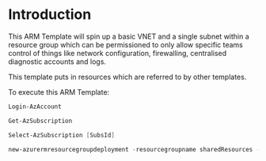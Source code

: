 # Introduction

This ARM Template will spin up a basic VNET and a single subnet within a resource group which can be permissioned to only allow specific teams control of things like network configuration, firewalling, centralised diagnostic accounts and logs.

This template puts in resources which are referred to by other templates. 

To execute this ARM Template:

```Powershell
Login-AzAccount

Get-AzSubscription

Select-AzSubscription [SubsId]

new-azurermresourcegroupdeployment -resourcegroupname sharedResources -templatefile .\azuredeploy.json
```